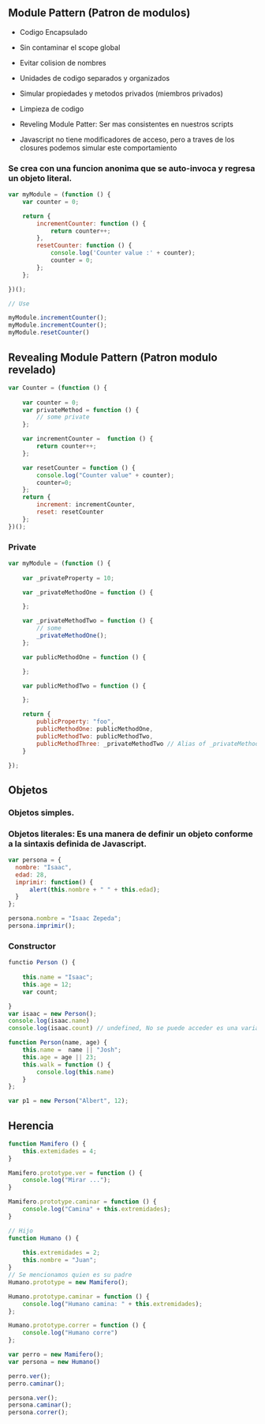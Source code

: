 ## Module Pattern (Patron de modulos)
- Codigo Encapsulado
- Sin contaminar el scope global
- Evitar colision de nombres
- Unidades de codigo separados y organizados
- Simular propiedades y metodos privados (miembros privados)
- Limpieza de codigo
- Reveling Module Patter: Ser mas consistentes en nuestros scripts

- Javascript no tiene  modificadores de acceso, pero a traves de los closures podemos simular este comportamiento

### Se crea con una funcion anonima que se auto-invoca y regresa un objeto literal.

```javascript
var myModule = (function () {
	var counter = 0;

	return {
		incrementCounter: function () {
			return counter++;
		},
		resetCounter: function () {
			console.log('Counter value :' + counter);
			counter = 0;
		};
	};

})();

// Use

myModule.incrementCounter();
myModule.incrementCounter();
myModule.resetCounter()

```

## Revealing Module Pattern (Patron modulo revelado) 

```javascript
var Counter = (function () {
	
	var counter = 0;
	var privateMethod = function () {
		// some private
	};

	var incrementCounter =  function () {
		return counter++;
	};

	var resetCounter = function () {
		console.log("Counter value" + counter);
		counter=0;
	};
	return {
		increment: incrementCounter,
		reset: resetCounter
	};
})();
```

### Private

```javascript
var myModule = (function () {
	
	var _privateProperty = 10;

	var _privateMethodOne = function () {

	};

	var _privateMethodTwo = function () {
    	// some
    	_privateMethodOne();
  	};

  	var publicMethodOne = function () {

  	};

  	var publicMethodTwo = function () {

  	};

  	return {
  		publicProperty: "foo",
  		publicMethodOne: publicMethodOne,
  		publicMethodTwo: publicMethodTwo,
    	publicMethodThree: _privateMethodTwo // Alias of _privateMethodTwo
  	}

});

```


## Objetos

### Objetos simples.

### Objetos literales: Es una manera de definir un objeto conforme a la sintaxis definida de Javascript.

```javascript
var persona = {
  nombre: "Isaac",
  edad: 28,
  imprimir: function() {
      alert(this.nombre + " " + this.edad);
  }
};

persona.nombre = "Isaac Zepeda"; 
persona.imprimir(); 
```

### Constructor
```javascript
functio Person () {
	
	this.name = "Isaac";
	this.age = 12;
	var count;

}
var isaac = new Person();
console.log(isaac.name)
console.log(isaac.count) // undefined, No se puede acceder es una variable local, no se instancia
```

```javascript
function Person(name, age) {
	this.name =  name || "Josh";
	this.age = age || 23;
	this.walk = function () {
		console.log(this.name)
	}
};

var p1 = new Person("Albert", 12);
```

## Herencia

```javascript
function Mamifero () {
	this.extemidades = 4;
}

Mamifero.prototype.ver = function () {
	console.log("Mirar ...");
}

Mamifero.prototype.caminar = function () {
	console.log("Camina" + this.extremidades);
}

// Hijo
function Humano () {
	
	this.extremidades = 2;
	this.nombre = "Juan";
}
// Se mencionamos quien es su padre
Humano.prototype = new Mamifero();

Humano.prototype.caminar = function () {
	console.log("Humano camina: " + this.extremidades);
};

Humano.prototype.correr = function () {
	console.log("Humano corre")
};

var perro = new Mamifero();
var persona = new Humano()

perro.ver();
perro.caminar();

persona.ver();
persona.caminar();
persona.correr();
```